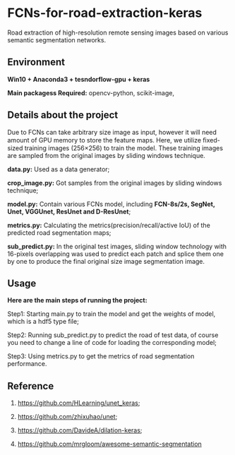 #  FCNs-for-road-extraction-keras
Road extraction of high-resolution remote sensing images based on various semantic segmentation networks.

## Environment

**Win10 + Anaconda3 + tesndorflow-gpu + keras**

**Main packagess Required:** opencv-python, scikit-image, 

## Details about the project

Due to FCNs can take arbitrary size image as input, however it will need amount of GPU memory to store the feature maps. Here, we utilize ﬁxed-sized training images (256×256) to train the model. These training images are sampled from the original images by sliding windows technique.

**data.py:** Used as a data generator;

**crop_image.py:** Got samples from the original images by sliding windows technique;

**model.py:** Contain various FCNs model, including **FCN-8s/2s, SegNet, Unet, VGGUnet, ResUnet and D-ResUnet**;

**metrics.py:** Calculating the metrics(precision/recall/active IoU) of the predicted road segmentation maps;

**sub_predict.py:**  In the original test images, sliding window technology with 16-pixels overlapping was used to predict each patch and splice them one by one to produce the final original size image segmentation image.


## Usage

**Here are the main steps of running the project:** 

Step1: Starting main.py to train the model and get the weights of model, which is a hdf5 type file;

Step2: Running sub_predict.py to predict the road of test data, of course you need to change a line of code for loading the corresponding model;

Step3: Using metrics.py to get the metrics of road segmentation performance. 

## Reference

1. https://github.com/HLearning/unet_keras;

2. https://github.com/zhixuhao/unet;

3. https://github.com/DavideA/dilation-keras;

4. https://github.com/mrgloom/awesome-semantic-segmentation
